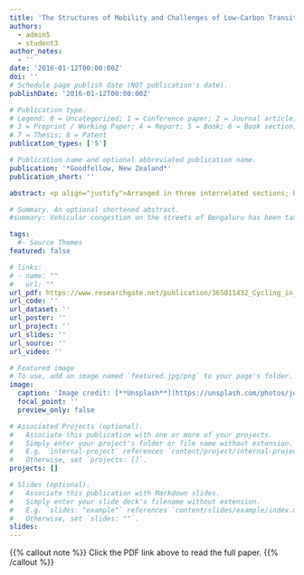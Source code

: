 ```yaml
---
title: 'The Structures of Mobility and Challenges of Low-Carbon Transitions in Indian cities in Higham, James and Hopkins, Debbie (Ed): “Low carbon mobility transitions”'
authors:
  - admin5
  - student3
author_notes:
  - ''
date: '2016-01-12T00:00:00Z'
doi: ''
# Schedule page publish date (NOT publication's date).
publishDate: '2016-01-12T00:00:00Z'

# Publication type.
# Legend: 0 = Uncategorized; 1 = Conference paper; 2 = Journal article;
# 3 = Preprint / Working Paper; 4 = Report; 5 = Book; 6 = Book section;
# 7 = Thesis; 8 = Patent
publication_types: ['5']

# Publication name and optional abbreviated publication name.
publication: '*Goodfellow, New Zealand*'
publication_short: ''

abstract: <p align="justify">Arranged in three interrelated sections; People and Place, Structures in Transition, and Innovations for Low Carbon Mobility, Low Carbon Mobility Transitions presents nineteen theoretically-informed, empirically grounded chapters and case studies that comprehensively address the prospects for global, regional, and local systemic transitions to low carbon mobility. Bringing together the work of leading researchers from 26 universities, research centres and consultancies, spanning six continents, it critically explores the wide-ranging regional contexts in which a low carbon transition has been, is being, or can be achieved. In doing so, it highlights the place-specific, geopolitical and cultural sensitivities of low carbon transitions at national, regional and local (urban) scales. The overlapping roles of technological innovation, behaviour change and policy frameworks are critically examined in this book, providing timely insights into the opportunities for decarbonising the current systems of transport, in order to achieve the radical emissions reductions required to prevent lasting impacts of climate change.</p>

# Summary. An optional shortened abstract.
#summary: Vehicular congestion on the streets of Bengaluru has been tackled, since the late 1990s at least, through a hybrid coalition of actors, technologies, norms, and discourses that have political consequences.

tags:
  #- Source Themes
featured: false

# links:
# - name: ""
#   url: ""
url_pdf: https://www.researchgate.net/publication/365011432_Cycling_in_Indian_cities_Between_everyday_cyclists_and_affluent_cyclists
url_code: ''
url_dataset: ''
url_poster: ''
url_project: ''
url_slides: ''
url_source: ''
url_video: ''

# Featured image
# To use, add an image named `featured.jpg/png` to your page's folder.
image:
  caption: 'Image credit: [**Unsplash**](https://unsplash.com/photos/jdD8gXaTZsc)'
  focal_point: ''
  preview_only: false

# Associated Projects (optional).
#   Associate this publication with one or more of your projects.
#   Simply enter your project's folder or file name without extension.
#   E.g. `internal-project` references `content/project/internal-project/index.md`.
#   Otherwise, set `projects: []`.
projects: []

# Slides (optional).
#   Associate this publication with Markdown slides.
#   Simply enter your slide deck's filename without extension.
#   E.g. `slides: "example"` references `content/slides/example/index.md`.
#   Otherwise, set `slides: ""`.
slides:
---
```


{{% callout note %}}
Click the PDF link above to read the full paper.
{{% /callout %}}